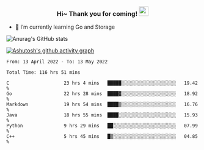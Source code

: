 <h3 align="center">
    Hi~ Thank you for coming!
    <img src="https://media.giphy.com/media/hvRJCLFzcasrR4ia7z/giphy.gif" width="25px">
</h3>

<!--
**pineapple-man/pineapple-man** is a ✨ _special_ ✨ repository because its `README.md` (this file) appears on your GitHub profile.

Here are some ideas to get you started:
- 🔭 I’m currently working on ...
- 🤔 I’m looking for help with ...
- 💬 Ask me about ...
- 📫 How to reach me: ...
- 😄 Pronouns: ...
- ⚡ Fun fact: 
- 👯 I’m looking to collaborate on kubernetes
-->
- 🌱 I’m currently learning Go and Storage


![Anurag's GitHub stats](https://github-readme-stats.vercel.app/api?username=pineapple-man&show_icons=true&theme=radical)


[![Ashutosh's github activity graph](https://activity-graph.herokuapp.com/graph?username=pineapple-man&bg_color=fffff0&color=708090&line=24292e&point=24292e&area=true&hide_border=true)](https://github.com/ashutosh00710/github-readme-activity-graph)

<!--START_SECTION:waka-->

```text
From: 13 April 2022 - To: 13 May 2022

Total Time: 116 hrs 51 mins

C                    23 hrs 4 mins   █████░░░░░░░░░░░░░░░░░░░░   19.42 %
Go                   22 hrs 28 mins  ████▓░░░░░░░░░░░░░░░░░░░░   18.92 %
Markdown             19 hrs 54 mins  ████▒░░░░░░░░░░░░░░░░░░░░   16.76 %
Java                 18 hrs 55 mins  ████░░░░░░░░░░░░░░░░░░░░░   15.93 %
Python               9 hrs 29 mins   ██░░░░░░░░░░░░░░░░░░░░░░░   07.99 %
C++                  5 hrs 45 mins   █▒░░░░░░░░░░░░░░░░░░░░░░░   04.85 %
```

<!--END_SECTION:waka-->
